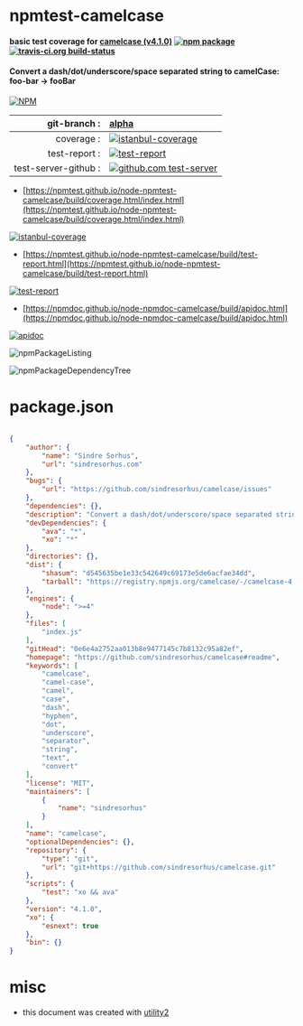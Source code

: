 # npmtest-camelcase

#### basic test coverage for  [camelcase (v4.1.0)](https://github.com/sindresorhus/camelcase#readme)  [![npm package](https://img.shields.io/npm/v/npmtest-camelcase.svg?style=flat-square)](https://www.npmjs.org/package/npmtest-camelcase) [![travis-ci.org build-status](https://api.travis-ci.org/npmtest/node-npmtest-camelcase.svg)](https://travis-ci.org/npmtest/node-npmtest-camelcase)

#### Convert a dash/dot/underscore/space separated string to camelCase: foo-bar → fooBar

[![NPM](https://nodei.co/npm/camelcase.png?downloads=true&downloadRank=true&stars=true)](https://www.npmjs.com/package/camelcase)

| git-branch : | [alpha](https://github.com/npmtest/node-npmtest-camelcase/tree/alpha)|
|--:|:--|
| coverage : | [![istanbul-coverage](https://npmtest.github.io/node-npmtest-camelcase/build/coverage.badge.svg)](https://npmtest.github.io/node-npmtest-camelcase/build/coverage.html/index.html)|
| test-report : | [![test-report](https://npmtest.github.io/node-npmtest-camelcase/build/test-report.badge.svg)](https://npmtest.github.io/node-npmtest-camelcase/build/test-report.html)|
| test-server-github : | [![github.com test-server](https://npmtest.github.io/node-npmtest-camelcase/GitHub-Mark-32px.png)](https://npmtest.github.io/node-npmtest-camelcase/build/app/index.html) | | build-artifacts : | [![build-artifacts](https://npmtest.github.io/node-npmtest-camelcase/glyphicons_144_folder_open.png)](https://github.com/npmtest/node-npmtest-camelcase/tree/gh-pages/build)|

- [https://npmtest.github.io/node-npmtest-camelcase/build/coverage.html/index.html](https://npmtest.github.io/node-npmtest-camelcase/build/coverage.html/index.html)

[![istanbul-coverage](https://npmtest.github.io/node-npmtest-camelcase/build/screenCapture.buildCi.browser.%252Ftmp%252Fbuild%252Fcoverage.lib.html.png)](https://npmtest.github.io/node-npmtest-camelcase/build/coverage.html/index.html)

- [https://npmtest.github.io/node-npmtest-camelcase/build/test-report.html](https://npmtest.github.io/node-npmtest-camelcase/build/test-report.html)

[![test-report](https://npmtest.github.io/node-npmtest-camelcase/build/screenCapture.buildCi.browser.%252Ftmp%252Fbuild%252Ftest-report.html.png)](https://npmtest.github.io/node-npmtest-camelcase/build/test-report.html)

- [https://npmdoc.github.io/node-npmdoc-camelcase/build/apidoc.html](https://npmdoc.github.io/node-npmdoc-camelcase/build/apidoc.html)

[![apidoc](https://npmdoc.github.io/node-npmdoc-camelcase/build/screenCapture.buildCi.browser.%252Ftmp%252Fbuild%252Fapidoc.html.png)](https://npmdoc.github.io/node-npmdoc-camelcase/build/apidoc.html)

![npmPackageListing](https://npmtest.github.io/node-npmtest-camelcase/build/screenCapture.npmPackageListing.svg)

![npmPackageDependencyTree](https://npmtest.github.io/node-npmtest-camelcase/build/screenCapture.npmPackageDependencyTree.svg)



# package.json

```json

{
    "author": {
        "name": "Sindre Sorhus",
        "url": "sindresorhus.com"
    },
    "bugs": {
        "url": "https://github.com/sindresorhus/camelcase/issues"
    },
    "dependencies": {},
    "description": "Convert a dash/dot/underscore/space separated string to camelCase: foo-bar → fooBar",
    "devDependencies": {
        "ava": "*",
        "xo": "*"
    },
    "directories": {},
    "dist": {
        "shasum": "d545635be1e33c542649c69173e5de6acfae34dd",
        "tarball": "https://registry.npmjs.org/camelcase/-/camelcase-4.1.0.tgz"
    },
    "engines": {
        "node": ">=4"
    },
    "files": [
        "index.js"
    ],
    "gitHead": "0e6e4a2752aa013b8e9477145c7b8132c95a82ef",
    "homepage": "https://github.com/sindresorhus/camelcase#readme",
    "keywords": [
        "camelcase",
        "camel-case",
        "camel",
        "case",
        "dash",
        "hyphen",
        "dot",
        "underscore",
        "separator",
        "string",
        "text",
        "convert"
    ],
    "license": "MIT",
    "maintainers": [
        {
            "name": "sindresorhus"
        }
    ],
    "name": "camelcase",
    "optionalDependencies": {},
    "repository": {
        "type": "git",
        "url": "git+https://github.com/sindresorhus/camelcase.git"
    },
    "scripts": {
        "test": "xo && ava"
    },
    "version": "4.1.0",
    "xo": {
        "esnext": true
    },
    "bin": {}
}
```



# misc
- this document was created with [utility2](https://github.com/kaizhu256/node-utility2)

